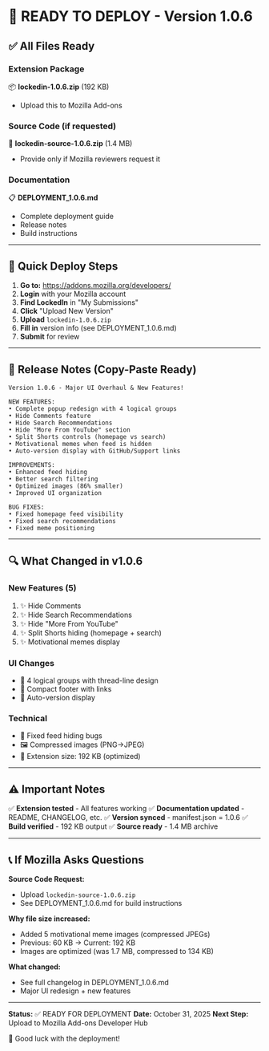 # 🚀 READY TO DEPLOY - Version 1.0.6

## ✅ All Files Ready

### Extension Package
📦 **lockedin-1.0.6.zip** (192 KB)
- Upload this to Mozilla Add-ons

### Source Code (if requested)
📄 **lockedin-source-1.0.6.zip** (1.4 MB)
- Provide only if Mozilla reviewers request it

### Documentation
📋 **DEPLOYMENT_1.0.6.md**
- Complete deployment guide
- Release notes
- Build instructions

---

## 🎯 Quick Deploy Steps

1. **Go to:** https://addons.mozilla.org/developers/
2. **Login** with your Mozilla account
3. **Find LockedIn** in "My Submissions"
4. **Click** "Upload New Version"
5. **Upload** `lockedin-1.0.6.zip`
6. **Fill in** version info (see DEPLOYMENT_1.0.6.md)
7. **Submit** for review

---

## 📝 Release Notes (Copy-Paste Ready)

```
Version 1.0.6 - Major UI Overhaul & New Features!

NEW FEATURES:
• Complete popup redesign with 4 logical groups
• Hide Comments feature
• Hide Search Recommendations
• Hide "More From YouTube" section
• Split Shorts controls (homepage vs search)
• Motivational memes when feed is hidden
• Auto-version display with GitHub/Support links

IMPROVEMENTS:
• Enhanced feed hiding
• Better search filtering
• Optimized images (86% smaller)
• Improved UI organization

BUG FIXES:
• Fixed homepage feed visibility
• Fixed search recommendations
• Fixed meme positioning
```

---

## 🔍 What Changed in v1.0.6

### New Features (5)
1. ✨ Hide Comments
2. ✨ Hide Search Recommendations  
3. ✨ Hide "More From YouTube"
4. ✨ Split Shorts hiding (homepage + search)
5. ✨ Motivational memes display

### UI Changes
- 🎨 4 logical groups with thread-line design
- 📱 Compact footer with links
- 🔢 Auto-version display

### Technical
- 🐛 Fixed feed hiding bugs
- 🖼️ Compressed images (PNG→JPEG)
- 📏 Extension size: 192 KB (optimized)

---

## ⚠️ Important Notes

✅ **Extension tested** - All features working
✅ **Documentation updated** - README, CHANGELOG, etc.
✅ **Version synced** - manifest.json = 1.0.6
✅ **Build verified** - 192 KB output
✅ **Source ready** - 1.4 MB archive

---

## 📞 If Mozilla Asks Questions

**Source Code Request:**
- Upload `lockedin-source-1.0.6.zip`
- See DEPLOYMENT_1.0.6.md for build instructions

**Why file size increased:**
- Added 5 motivational meme images (compressed JPEGs)
- Previous: 60 KB → Current: 192 KB
- Images are optimized (was 1.7 MB, compressed to 134 KB)

**What changed:**
- See full changelog in DEPLOYMENT_1.0.6.md
- Major UI redesign + new features

---

**Status:** ✅ READY FOR DEPLOYMENT
**Date:** October 31, 2025
**Next Step:** Upload to Mozilla Add-ons Developer Hub

🎉 Good luck with the deployment!
